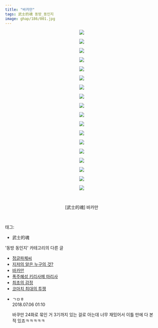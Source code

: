 ```yaml
---
title: "바카만"
tags: 武士的魂 동방_동인지
image: ghap/186/001.jpg
---
```

<div class="article">
<p style="text-align: center; clear: none; float: none;"><img src="{{ site.nasurl }}/ghap/186/001.jpg"/></p>
<p style="text-align: center; clear: none; float: none;"><img src="{{ site.nasurl }}/ghap/186/002.jpg"/></p>
<p style="text-align: center; clear: none; float: none;"><img src="{{ site.nasurl }}/ghap/186/003.jpg"/></p>
<p style="text-align: center; clear: none; float: none;"><img src="{{ site.nasurl }}/ghap/186/004.jpg"/></p>
<p style="text-align: center; clear: none; float: none;"><img src="{{ site.nasurl }}/ghap/186/005.jpg"/></p>
<p style="text-align: center; clear: none; float: none;"><img src="{{ site.nasurl }}/ghap/186/006.jpg"/></p>
<p style="text-align: center; clear: none; float: none;"><img src="{{ site.nasurl }}/ghap/186/007.jpg"/></p>
<p style="text-align: center; clear: none; float: none;"><img src="{{ site.nasurl }}/ghap/186/008.jpg"/></p>
<p style="text-align: center; clear: none; float: none;"><img src="{{ site.nasurl }}/ghap/186/009.jpg"/></p>
<p style="text-align: center; clear: none; float: none;"><img src="{{ site.nasurl }}/ghap/186/010.jpg"/></p>
<p style="text-align: center; clear: none; float: none;"><img src="{{ site.nasurl }}/ghap/186/011.jpg"/></p>
<p style="text-align: center; clear: none; float: none;"><img src="{{ site.nasurl }}/ghap/186/012.jpg"/></p>
<p style="text-align: center; clear: none; float: none;"><img src="{{ site.nasurl }}/ghap/186/013.jpg"/></p>
<p style="text-align: center; clear: none; float: none;"><img src="{{ site.nasurl }}/ghap/186/014.jpg"/></p>
<p style="text-align: center; clear: none; float: none;"><img src="{{ site.nasurl }}/ghap/186/015.jpg"/></p>
<p style="text-align: center; clear: none; float: none;"><img src="{{ site.nasurl }}/ghap/186/016.jpg"/></p>
<p style="text-align: center; clear: none; float: none;"><img src="{{ site.nasurl }}/ghap/186/017.png"/></p>
<p style="text-align: center; clear: none; float: none;"><img src="{{ site.nasurl }}/ghap/186/018.jpg"/></p>
<p style="text-align: center; clear: none; float: none;"><br/></p>
<p style="text-align: center; clear: none; float: none;">[武士的魂] 바카만</p>
<p><br/></p>
</div><div class="tagTrail">
<p>태그: </p>
<ul>
<li>武士的魂</li>
</ul>
</div><div class="another">
<p>'동방 동인지' 카테고리의 다른 글</p>
<ul>
<li><a href="/2016-06-18-ghap_188">정글파체씨</a></li>
<li><a href="/2016-06-18-ghap_187">지저의 알은 누구의 것?</a></li>
<li><a href="/2016-06-18-ghap_186">바카만</a></li>
<li><a href="/2016-06-18-ghap_185">폭주혜성 키리사메 마리사</a></li>
<li><a href="/2016-06-18-ghap_184">최초의 감정</a></li>
<li><a href="/2016-06-18-ghap_183">코마치 최대의 투쟁</a></li>
</ul>
</div><div class="cb_module cb_fluid">
<div class="cb_wrt cb_profile">
<div class="comment">
<ul>
<li class="cb_thumb_off" id="comment15281214">
<div class="cb_comment_area">
<div class="cb_info_area">
<div class="cb_section">
<span class="cb_nick_name">ㄱㅁㅎ</span>
</div>
<div class="cb_section">
<span class="cb_date">2018.07.06 01:10 </span>
</div>
</div>
<div class="cb_dsc_comment">
<p class="cb_dsc">
											바쿠만 24화로 묶인 거 3기까지 있는 걸로 아는데 너무 재밌어서 이틀 만에 다 본 적 있죠ㅋㅋㅋㅋㅋ
										</p>
</div>
</div></li>
</ul>
</div>
</div><!-- commentList close -->
</div>